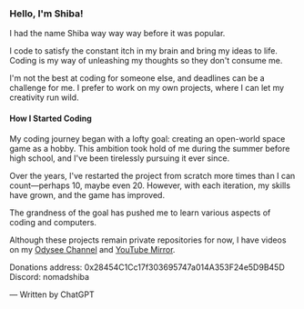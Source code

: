 ### Hello, I'm Shiba!

I had the name Shiba way way way before it was popular. 

I code to satisfy the constant itch in my brain and bring my ideas to life. Coding is my way of unleashing my thoughts so they don't consume me.

I'm not the best at coding for someone else, and deadlines can be a challenge for me. I prefer to work on my own projects, where I can let my creativity run wild.

#### How I Started Coding

My coding journey began with a lofty goal: creating an open-world space game as a hobby. This ambition took hold of me during the summer before high school, and I've been tirelessly pursuing it ever since.

Over the years, I've restarted the project from scratch more times than I can count—perhaps 10, maybe even 20. However, with each iteration, my skills have grown, and the game has improved. 

The grandness of the goal has pushed me to learn various aspects of coding and computers.

Although these projects remain private repositories for now, I have videos on my [Odysee Channel](https://odysee.com/@shibadev:7) and [YouTube Mirror](https://www.youtube.com/channel/UCHuCY46PDzE4PzwIOu4E2EQ).

Donations address: 0x28454C1Cc17f303695747a014A353F24e5D9B45D
Discord: nomadshiba

— Written by ChatGPT 
